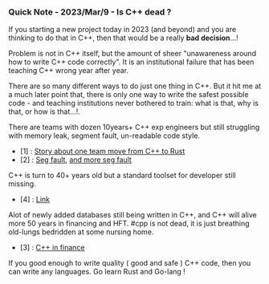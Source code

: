 ### Quick Note - 2023/Mar/9 - Is C++ dead ? 


If you starting a new project today in 2023 (and beyond) and you are thinking to do that in C++,
 then that would be a really **bad decision**...!


Problem is not in C++ itself, but the amount of sheer "unawareness around how to write C++ code correctly".
It is an institutional failure that has been teaching C++ wrong year after year.



There are so many different ways to do just one thing in C++. But it hit me at a much later point that, 
there is only one way to write the safest possible code - and teaching institutions never bothered to train:
what is that, why is that, or how is that...!.

There are teams with dozen 10years+ C++ exp engineers but still struggling with memory leak, segment fault, un-readable code style. 
- [1] : [Story about one team move from C++ to Rust](https://www.risingwave-labs.com/blog/building-a-cloud-database-from-scratch-why-we-moved-from-cpp-to-rust/) 
- [2] : [Seg fault](https://github.com/logicalclocks/rondb/issues/125), [and more seg fault](https://github.com/logicalclocks/rondb/issues/122)   


C++ is turn to 40+ years old but a standard toolset for developer still missing. 
- [4] : [Link](https://www.youtube.com/watch?v=-UW0Fc03th4&ab_channel=MeetingCpp) 
  
 
Alot of newly added databases still being written in C++, and C++ will alive
more 50 years in financing and HFT. #cpp is not dead, it is just breathing old-lungs bedridden at some nursing home.
- [3] : [C++ in finance](https://www.efinancialcareers.com/news/2022/05/c-in-finance)


If you good enough to write quality ( good and safe ) C++ code, then you can write any languages. Go learn Rust and Go-lang !
